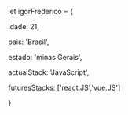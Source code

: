 let igorFrederico = {

idade: 21,

pais: 'Brasil',

estado: 'minas Gerais',

actualStack: 'JavaScript',

futuresStacks: ['react.JS','vue.JS']

}

